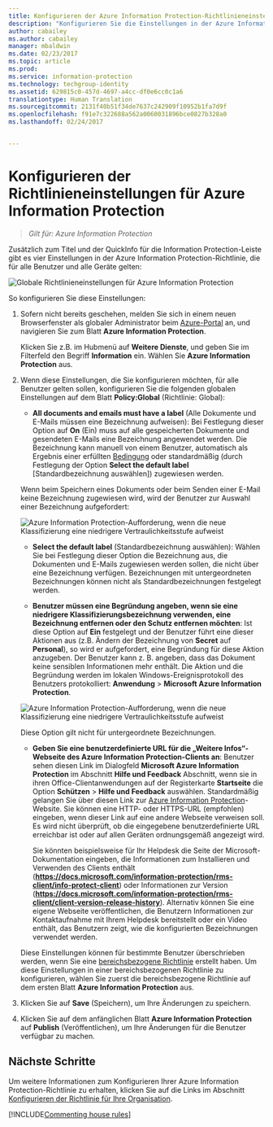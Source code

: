 ```yaml
---
title: Konfigurieren der Azure Information Protection-Richtlinieneinstellungen
description: "Konfigurieren Sie die Einstellungen in der Azure Information Protection-Richtlinie, die für alle Benutzer und alle Geräte gelten."
author: cabailey
ms.author: cabailey
manager: mbaldwin
ms.date: 02/23/2017
ms.topic: article
ms.prod: 
ms.service: information-protection
ms.technology: techgroup-identity
ms.assetid: 629815c0-457d-4697-a4cc-df0e6cc0c1a6
translationtype: Human Translation
ms.sourcegitcommit: 2131f40b51f34de7637c242909f10952b1fa7d9f
ms.openlocfilehash: f91e7c322688a562a0060031896bce0827b328a0
ms.lasthandoff: 02/24/2017


---
```


# <a name="how-to-configure-the-policy-settings-for-azure-information-protection"></a>Konfigurieren der Richtlinieneinstellungen für Azure Information Protection

>*Gilt für: Azure Information Protection*

Zusätzlich zum Titel und der QuickInfo für die Information Protection-Leiste gibt es vier Einstellungen in der Azure Information Protection-Richtlinie, die für alle Benutzer und alle Geräte gelten:

![Globale Richtlinieneinstellungen für Azure Information Protection](../media/info-protect-policy-settings.png)


So konfigurieren Sie diese Einstellungen:

1. Sofern nicht bereits geschehen, melden Sie sich in einem neuen Browserfenster als globaler Administrator beim [Azure-Portal](https://portal.azure.com) an, und navigieren Sie zum Blatt **Azure Information Protection**. 
    
    Klicken Sie z.B. im Hubmenü auf **Weitere Dienste**, und geben Sie im Filterfeld den Begriff **Information** ein. Wählen Sie **Azure Information Protection** aus.

2. Wenn diese Einstellungen, die Sie konfigurieren möchten, für alle Benutzer gelten sollen, konfigurieren Sie die folgenden globalen Einstellungen auf dem Blatt **Policy:Global** (Richtlinie: Global):

    - **All documents and emails must have a label** (Alle Dokumente und E-Mails müssen eine Bezeichnung aufweisen): Bei Festlegung dieser Option auf **On** (Ein) muss auf alle gespeicherten Dokumente und gesendeten E-Mails eine Bezeichnung angewendet werden. Die Bezeichnung kann manuell von einem Benutzer, automatisch als Ergebnis einer erfüllten [Bedingung](configure-policy-classification.md) oder standardmäßig (durch Festlegung der Option **Select the default label** [Standardbezeichnung auswählen]) zugewiesen werden. 

    Wenn beim Speichern eines Dokuments oder beim Senden einer E-Mail keine Bezeichnung zugewiesen wird, wird der Benutzer zur Auswahl einer Bezeichnung aufgefordert:

    ![Azure Information Protection-Aufforderung, wenn die neue Klassifizierung eine niedrigere Vertraulichkeitsstufe aufweist](../media/info-protect-enforce-label.png)

    - **Select the default label** (Standardbezeichnung auswählen): Wählen Sie bei Festlegung dieser Option die Bezeichnung aus, die Dokumenten und E-Mails zugewiesen werden sollen, die nicht über eine Bezeichnung verfügen. Bezeichnungen mit untergeordneten Bezeichnungen können nicht als Standardbezeichnungen festgelegt werden. 

    - **Benutzer müssen eine Begründung angeben, wenn sie eine niedrigere Klassifizierungsbezeichnung verwenden, eine Bezeichnung entfernen oder den Schutz entfernen möchten**: Ist diese Option auf **Ein** festgelegt und der Benutzer führt eine dieser Aktionen aus (z.B. Ändern der Bezeichnung von **Secret** auf **Personal**), so wird er aufgefordert, eine Begründung für diese Aktion anzugeben. Der Benutzer kann z. B. angeben, dass das Dokument keine sensiblen Informationen mehr enthält. Die Aktion und die Begründung werden im lokalen Windows-Ereignisprotokoll des Benutzers protokolliert: **Anwendung** > **Microsoft Azure Information Protection**.  

    ![Azure Information Protection-Aufforderung, wenn die neue Klassifizierung eine niedrigere Vertraulichkeitsstufe aufweist](../media/info-protect-lower-justification.png)

    Diese Option gilt nicht für untergeordnete Bezeichnungen.

    - **Geben Sie eine benutzerdefinierte URL für die „Weitere Infos“-Webseite des Azure Information Protection-Clients an**: Benutzer sehen diesen Link im Dialogfeld **Microsoft Azure Information Protection** im Abschnitt **Hilfe und Feedback** Abschnitt, wenn sie in ihren Office-Clientanwendungen auf der Registerkarte **Startseite** die Option **Schützen** > **Hilfe und Feedback** auswählen. Standardmäßig gelangen Sie über diesen Link zur [Azure Information Protection](https://www.microsoft.com/en-us/cloud-platform/azure-information-protection)-Website. Sie können eine HTTP- oder HTTPS-URL (empfohlen) eingeben, wenn dieser Link auf eine andere Webseite verweisen soll. Es wird nicht überprüft, ob die eingegebene benutzerdefinierte URL erreichbar ist oder auf allen Geräten ordnungsgemäß angezeigt wird.
        
        Sie könnten beispielsweise für Ihr Helpdesk die Seite der Microsoft-Dokumentation eingeben, die Informationen zum Installieren und Verwenden des Clients enthält (**https://docs.microsoft.com/information-protection/rms-client/info-protect-client**) oder Informationen zur Version (**https://docs.microsoft.com/information-protection/rms-client/client-version-release-history**). Alternativ können Sie eine eigene Webseite veröffentlichen, die Benutzern Informationen zur Kontaktaufnahme mit Ihrem Helpdesk bereitstellt oder ein Video enthält, das Benutzern zeigt, wie die konfigurierten Bezeichnungen verwendet werden.
        
     Diese Einstellungen können für bestimmte Benutzer überschrieben werden, wenn Sie eine [bereichsbezogene Richtlinie](configure-policy-scope.md) erstellt haben. Um diese Einstellungen in einer bereichsbezogenen Richtlinie zu konfigurieren, wählen Sie zuerst die bereichsbezogene Richtlinie auf dem ersten Blatt **Azure Information Protection** aus.

3. Klicken Sie auf **Save** (Speichern), um Ihre Änderungen zu speichern.

4. Klicken Sie auf dem anfänglichen Blatt **Azure Information Protection** auf **Publish** (Veröffentlichen), um Ihre Änderungen für die Benutzer verfügbar zu machen.

## <a name="next-steps"></a>Nächste Schritte

Um weitere Informationen zum Konfigurieren Ihrer Azure Information Protection-Richtlinie zu erhalten, klicken Sie auf die Links im Abschnitt [Konfigurieren der Richtlinie für Ihre Organisation](configure-policy.md#configuring-your-organizations-policy).  

[!INCLUDE[Commenting house rules](../includes/houserules.md)]


